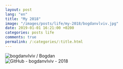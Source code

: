 ```yaml
---
layout: post
lang: "en"
title: "My 2018"
image: "/images/posts/life/my-2018/bogdanvlviv.jpg"
date: 2019-01-01 16:21:00 +0200
categories: posts life
comments: true
permalink: /:categories/:title.html
---
```


<div class="picture">
  <img src="{{ "/images/posts/life/my-2018/bogdanvlviv.jpg" | absolute_url }}" title="bogdanvlviv / Bogdan">
</div>

<div class="picture">
  <img src="{{ "/images/posts/life/my-2018/github-800-2018.png" | absolute_url }}" title="GitHub - bogdanvlviv - 2018">
</div>
